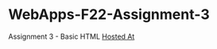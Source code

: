 # WebApps-F22-Assignment-3
Assignment 3 - Basic HTML
[Hosted At](https://44-563-web-apps-f22.github.io/44563-webapps-assignment-3-maramdeepak/)